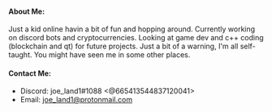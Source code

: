 #### About Me:
    
Just a kid online havin a bit of fun and hopping around. Currently working on discord bots and cryptocurrencies. Looking at game dev and c++ coding (blockchain and qt) for future projects. Just a bit of a warning, I'm all self-taught. You might have seen me in some other places.

#### Contact Me:

* Discord: joe_land1#1088 <@665413544837120041>
* Email: joe_land1@protonmail.com
